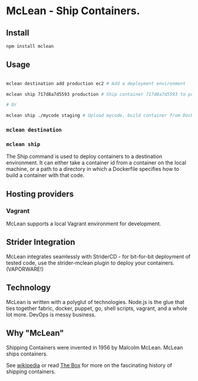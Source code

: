 # McLean - Ship Containers.


## Install

```sh
npm install mclean
```


## Usage

```sh

mclean destination add production ec2 # Add a deployment environment

mclean ship 717d8a7d5593 production # Ship container 717d8a7d5593 to production

# Or

mclean ship ./mycode staging # Upload mycode, build container from Dockerfile, deploy

```

### `mclean destination`


### `mclean ship`

The Ship command is used to deploy containers to a destination environment. It can either take a container id from a container on the local machine, or
a path to a directory in which a Dockerfile specifies how to build a container with that code.







## Hosting providers

### Vagrant
McLean supports a local Vagrant environment for development.




## Strider Integration

McLean integrates seamlessly with StriderCD - for bit-for-bit deployment of tested code, use the strider-mclean plugin to deploy your containers. (VAPORWARE!)



## Technology

McLean is written with a polyglut of technologies. Node.js is the glue that ties together fabric, docker, puppet, go, shell scripts, vagrant, and a whole lot more. DevOps is messy business.


## Why "McLean"

Shipping Containers were invented in 1956 by Malcolm McLean. McLean ships containers.

See [wikipedia](http://en.wikipedia.org/wiki/Malcom_McLean) or read [The Box](http://www.amazon.com/gp/product/0691136408/ref=as_li_ss_tl?ie=UTF8&camp=1789&creative=390957&creativeASIN=0691136408&linkCode=as2&tag=peterbradenco-20) for more on the fascinating history of shipping containers.
